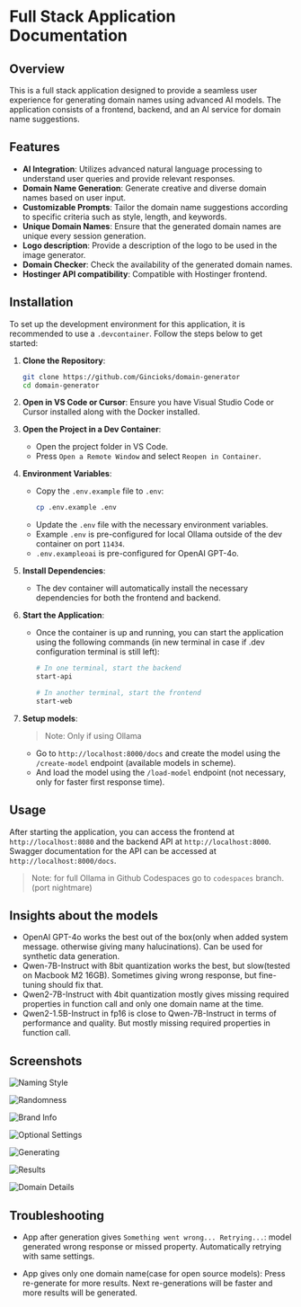 # Full Stack Application Documentation

## Overview

This is a full stack application designed to provide a seamless user experience for generating domain names using advanced AI models. The application consists of a frontend, backend, and an AI service for domain name suggestions.

## Features

- **AI Integration**: Utilizes advanced natural language processing to understand user queries and provide relevant responses.
- **Domain Name Generation**: Generate creative and diverse domain names based on user input.
- **Customizable Prompts**: Tailor the domain name suggestions according to specific criteria such as style, length, and keywords.
- **Unique Domain Names**: Ensure that the generated domain names are unique every session generation.
- **Logo description**: Provide a description of the logo to be used in the image generator.
- **Domain Checker**: Check the availability of the generated domain names.
- **Hostinger API compatibility**: Compatible with Hostinger frontend.

## Installation

To set up the development environment for this application, it is recommended to use a `.devcontainer`. Follow the steps below to get started:

1. **Clone the Repository**:

   ```bash
   git clone https://github.com/Gincioks/domain-generator
   cd domain-generator
   ```

2. **Open in VS Code or Cursor**:
   Ensure you have Visual Studio Code or Cursor installed along with the Docker installed.

3. **Open the Project in a Dev Container**:

   - Open the project folder in VS Code.
   - Press `Open a Remote Window` and select `Reopen in Container`.

4. **Environment Variables**:

   - Copy the `.env.example` file to `.env`:
     ```bash
     cp .env.example .env
     ```
   - Update the `.env` file with the necessary environment variables.
   - Example `.env` is pre-configured for local Ollama outside of the dev container on port `11434`.
   - `.env.exampleoai` is pre-configured for OpenAI GPT-4o.

5. **Install Dependencies**:

   - The dev container will automatically install the necessary dependencies for both the frontend and backend.

6. **Start the Application**:

   - Once the container is up and running, you can start the application using the following commands
     (in new terminal in case if .dev configuration terminal is still left):

     ```bash
     # In one terminal, start the backend
     start-api

     # In another terminal, start the frontend
     start-web
     ```

7. **Setup models**:

   > Note: Only if using Ollama

   - Go to `http://localhost:8000/docs` and create the model using the `/create-model` endpoint (available models in scheme).
   - And load the model using the `/load-model` endpoint (not necessary, only for faster first response time).

## Usage

After starting the application, you can access the frontend at `http://localhost:8080` and the backend API at `http://localhost:8000`.
Swagger documentation for the API can be accessed at `http://localhost:8000/docs`.

> Note: for full Ollama in Github Codespaces go to `codespaces` branch.(port nightmare)

## Insights about the models

- OpenAI GPT-4o works the best out of the box(only when added system message. otherwise giving many halucinations). Can be used for synthetic data generation.
- Qwen-7B-Instruct with 8bit quantization works the best, but slow(tested on Macbook M2 16GB). Sometimes giving wrong response, but fine-tuning should fix that.
- Qwen2-7B-Instruct with 4bit quantization mostly gives missing required properties in function call and only one domain name at the time.
- Qwen2-1.5B-Instruct in fp16 is close to Qwen-7B-Instruct in terms of performance and quality. But mostly missing required properties in function call.

## Screenshots

![Naming Style](images/naming_style.png)

![Randomness](images/randomness.png)

![Brand Info](images/brand_info.png)

![Optional Settings](images/optional_settings.png)

![Generating](images/generating.png)

![Results](images/results.png)

![Domain Details](images/domain_details.png)

## Troubleshooting

- App after generation gives `Something went wrong... Retrying...`: model generated wrong response or missed property. Automatically retrying with same settings.

- App gives only one domain name(case for open source models): Press re-generate for more results. Next re-generations will be faster and more results will be generated.
